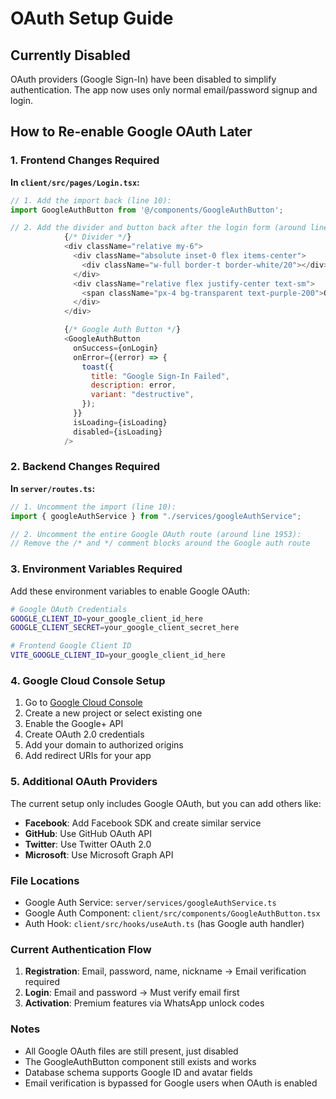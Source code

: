 # OAuth Setup Guide

## Currently Disabled
OAuth providers (Google Sign-In) have been disabled to simplify authentication. The app now uses only normal email/password signup and login.

## How to Re-enable Google OAuth Later

### 1. Frontend Changes Required

**In `client/src/pages/Login.tsx`:**
```javascript
// 1. Add the import back (line 10):
import GoogleAuthButton from '@/components/GoogleAuthButton';

// 2. Add the divider and button back after the login form (around line 216):
            {/* Divider */}
            <div className="relative my-6">
              <div className="absolute inset-0 flex items-center">
                <div className="w-full border-t border-white/20"></div>
              </div>
              <div className="relative flex justify-center text-sm">
                <span className="px-4 bg-transparent text-purple-200">Or continue with</span>
              </div>
            </div>

            {/* Google Auth Button */}
            <GoogleAuthButton
              onSuccess={onLogin}
              onError={(error) => {
                toast({
                  title: "Google Sign-In Failed",
                  description: error,
                  variant: "destructive",
                });
              }}
              isLoading={isLoading}
              disabled={isLoading}
            />
```

### 2. Backend Changes Required

**In `server/routes.ts`:**
```javascript
// 1. Uncomment the import (line 10):
import { googleAuthService } from "./services/googleAuthService";

// 2. Uncomment the entire Google OAuth route (around line 1953):
// Remove the /* and */ comment blocks around the Google auth route
```

### 3. Environment Variables Required

Add these environment variables to enable Google OAuth:

```bash
# Google OAuth Credentials
GOOGLE_CLIENT_ID=your_google_client_id_here
GOOGLE_CLIENT_SECRET=your_google_client_secret_here

# Frontend Google Client ID
VITE_GOOGLE_CLIENT_ID=your_google_client_id_here
```

### 4. Google Cloud Console Setup

1. Go to [Google Cloud Console](https://console.cloud.google.com/)
2. Create a new project or select existing one
3. Enable the Google+ API
4. Create OAuth 2.0 credentials
5. Add your domain to authorized origins
6. Add redirect URIs for your app

### 5. Additional OAuth Providers

The current setup only includes Google OAuth, but you can add others like:

- **Facebook**: Add Facebook SDK and create similar service
- **GitHub**: Use GitHub OAuth API
- **Twitter**: Use Twitter OAuth 2.0
- **Microsoft**: Use Microsoft Graph API

### File Locations
- Google Auth Service: `server/services/googleAuthService.ts`
- Google Auth Component: `client/src/components/GoogleAuthButton.tsx`
- Auth Hook: `client/src/hooks/useAuth.ts` (has Google auth handler)

### Current Authentication Flow
1. **Registration**: Email, password, name, nickname → Email verification required
2. **Login**: Email and password → Must verify email first
3. **Activation**: Premium features via WhatsApp unlock codes

### Notes
- All Google OAuth files are still present, just disabled
- The GoogleAuthButton component still exists and works
- Database schema supports Google ID and avatar fields
- Email verification is bypassed for Google users when OAuth is enabled